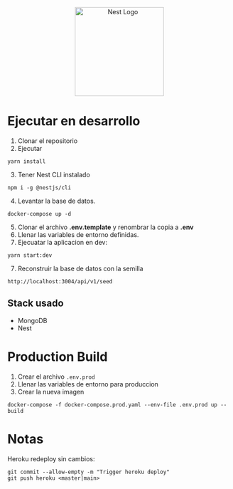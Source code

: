 <p align="center">
  <a href="http://nestjs.com/" target="blank"><img src="https://nestjs.com/img/logo-small.svg" width="200" alt="Nest Logo" /></a>
</p>

# Ejecutar en desarrollo
1. Clonar el repositorio
2. Ejecutar

```
yarn install
```

3. Tener Nest CLI instalado
```
npm i -g @nestjs/cli
```
4. Levantar la base de datos.
```
docker-compose up -d
```

5. Clonar el archivo __.env.template__ y renombrar la copia a __.env__
6. Llenar las variables de entorno definidas.
7. Ejecuatar la aplicacion en dev:

```
yarn start:dev
```

7. Reconstruir la base de datos con la semilla

```
http://localhost:3004/api/v1/seed
```

## Stack usado
* MongoDB
* Nest

# Production Build

1. Crear el archivo ```.env.prod```
2. Llenar las variables de entorno para produccion
3. Crear la nueva imagen

```
docker-compose -f docker-compose.prod.yaml --env-file .env.prod up --build
```

# Notas
Heroku redeploy sin cambios:

```
git commit --allow-empty -m "Trigger heroku deploy"
git push heroku <master|main>
```

